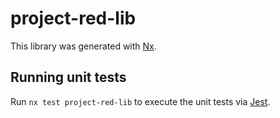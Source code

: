 # project-red-lib

This library was generated with [Nx](https://nx.dev).

## Running unit tests

Run `nx test project-red-lib` to execute the unit tests via [Jest](https://jestjs.io).
